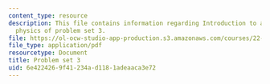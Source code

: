 ```yaml
---
content_type: resource
description: This file contains information regarding Introduction to applied nuclear
  physics of problem set 3.
file: https://ol-ocw-studio-app-production.s3.amazonaws.com/courses/22-02-introduction-to-applied-nuclear-physics-spring-2012/6e4224269f41234ad1181adeaaca3e72_MIT22_02S12_pset3.pdf
file_type: application/pdf
resourcetype: Document
title: Problem set 3
uid: 6e422426-9f41-234a-d118-1adeaaca3e72
---
```


